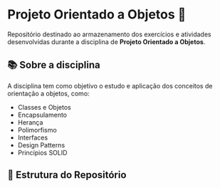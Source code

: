 # Projeto Orientado a Objetos 🧱

Repositório destinado ao armazenamento dos exercícios e atividades desenvolvidas durante a disciplina de **Projeto Orientado a Objetos**.

## 📚 Sobre a disciplina

A disciplina tem como objetivo o estudo e aplicação dos conceitos de orientação a objetos, como:

- Classes e Objetos
- Encapsulamento
- Herança
- Polimorfismo
- Interfaces
- Design Patterns
- Princípios SOLID

## 📁 Estrutura do Repositório

